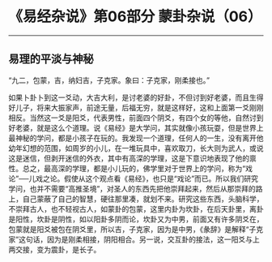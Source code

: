 # 《易经杂说》第06部分 蒙卦杂说（06）

------

## 易理的平淡与神秘

“九二，包蒙，吉，纳妇吉，子克家。象曰：子克家，刚柔接也。”

如果卜卦卜到这一爻动，大吉大利，是讨老婆的好卦，不但讨到好老婆，而且生得好儿子，将来大振家声，前途无量，后福无穷，就是这样好，这和上面第一爻刚刚相反。当然这一爻是阳爻，代表男性，前面四个阴爻，有四个女的等他，自然讨到好老婆，就是这么个道理。说《易经》是大学问，其实就像小孩玩耍，但是世界上最神秘的学问，都是小孩子在玩的。我发现一个道理，任何人的一生，没有离开他幼年幻想的范围，如周岁的小儿，在一堆玩具中，喜欢取刀，长大则为武人，或说这是迷信，但剥开迷信的外衣，其中有高深的学理，这是下意识地表现了他的禀性。总之，最高深的学理，都是小儿玩的，佛学里对于世界上的学问，称为“戏论”──儿戏之论。假使从这个观点看《易经》，也只是“戏论”而已。所以我们研究学问，也并不需要“高推圣境”，对圣人的东西先把他崇拜起来，然后从那崇拜的路上，自己蒙蔽了自己的智慧，硬往那里凑，就划不来。研究这些东西，头脑科学，不崇拜古人，也不轻视古人，如蒙卦的包蒙，这里内卦为坎卦，在后天卦里，离卦是阳性，坎卦是阴性，如以阳卦多阴而论，坎卦又为中男，前面又有许多阴爻在，包蒙就是阳爻被包在阴爻里，所以吉，子克家，因为是中男，《彖辞》是解释“子克家”这句话，因为是刚柔相接，阴阳相合。另一说，交互卦的接法，这一阳爻与上两交接，变为震卦，是长子。